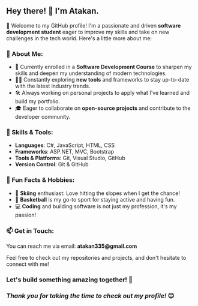 <h2>Hey there! 👋 I'm <strong>Atakan</strong>.</h2>

<p>🌟 Welcome to my GitHub profile! I'm a passionate and driven <strong>software development student</strong> eager to improve my skills and take on new challenges in the tech world. Here's a little more about me:</p>

<h3>🚀 About Me:</h3>
<ul>
    <li>🌱 Currently enrolled in a <strong>Software Development Course</strong> to sharpen my skills and deepen my understanding of modern technologies.</li>
    <li>👨‍💻 Constantly exploring <strong>new tools</strong> and frameworks to stay up-to-date with the latest industry trends.</li>
    <li>🛠️ Always working on personal projects to apply what I've learned and build my portfolio.</li>
    <li>🎓 Eager to collaborate on <strong>open-source projects</strong> and contribute to the developer community.</li>
</ul>

<h3>💼 Skills & Tools:</h3>
<ul>
    <li><strong>Languages</strong>: C#, JavaScript, HTML, CSS</li>
    <li><strong>Frameworks</strong>: ASP.NET, MVC, Bootstrap</li>
    <li><strong>Tools & Platforms</strong>: Git, Visual Studio, GitHub</li>
    <li><strong>Version Control</strong>: Git & GitHub</li>
</ul>

<h3>🎯 Fun Facts & Hobbies:</h3>
<ul>
    <li>🎿 <strong>Skiing</strong> enthusiast: Love hitting the slopes when I get the chance!</li>
    <li>🏀 <strong>Basketball</strong> is my go-to sport for staying active and having fun.</li>
    <li>💻 <strong>Coding</strong> and building software is not just my profession, it's my passion!</li>
</ul>

<h3>📫 Get in Touch:</h3>
<p>You can reach me via email: <strong>atakan335@gmail.com</strong></p>
<p>Feel free to check out my repositories and projects, and don't hesitate to connect with me!</p>

<h3>Let's build something amazing together! 🚀</h3>
<h3><em>Thank you for taking the time to check out my profile!</em> 😊</h3>
